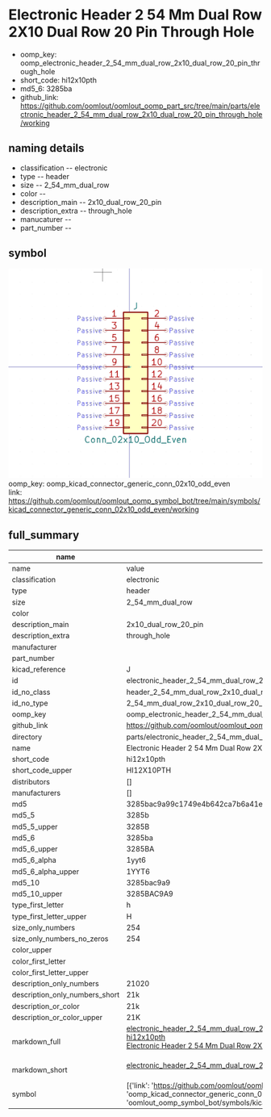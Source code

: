 # Electronic Header 2 54 Mm Dual Row 2X10 Dual Row 20 Pin Through Hole

  
* oomp_key: oomp_electronic_header_2_54_mm_dual_row_2x10_dual_row_20_pin_through_hole 
* short_code: hi12x10pth
* md5_6: 3285ba  
* github_link: https://github.com/oomlout/oomlout_oomp_part_src/tree/main/parts/electronic_header_2_54_mm_dual_row_2x10_dual_row_20_pin_through_hole/working  
## naming details
* classification -- electronic
* type -- header
* size -- 2_54_mm_dual_row
* color -- 
* description_main -- 2x10_dual_row_20_pin
* description_extra -- through_hole
* manucaturer -- 
* part_number -- 



## symbol

![](symbol/0/working/working_600.png)  
oomp_key: oomp_kicad_connector_generic_conn_02x10_odd_even  
link: https://github.com/oomlout/oomlout_oomp_symbol_bot/tree/main/symbols/kicad_connector_generic_conn_02x10_odd_even/working  


## full_summary
| name | value | 
| --- | --- | 
| name | value | 
| classification | electronic | 
| type | header | 
| size | 2_54_mm_dual_row | 
| color |  | 
| description_main | 2x10_dual_row_20_pin | 
| description_extra | through_hole | 
| manufacturer |  | 
| part_number |  | 
| kicad_reference | J | 
| id | electronic_header_2_54_mm_dual_row_2x10_dual_row_20_pin_through_hole | 
| id_no_class | header_2_54_mm_dual_row_2x10_dual_row_20_pin_through_hole | 
| id_no_type | 2_54_mm_dual_row_2x10_dual_row_20_pin_through_hole | 
| oomp_key | oomp_electronic_header_2_54_mm_dual_row_2x10_dual_row_20_pin_through_hole | 
| github_link | https://github.com/oomlout/oomlout_oomp_part_src/tree/main/parts/electronic_header_2_54_mm_dual_row_2x10_dual_row_20_pin_through_hole/working | 
| directory | parts/electronic_header_2_54_mm_dual_row_2x10_dual_row_20_pin_through_hole | 
| name | Electronic Header 2 54 Mm Dual Row 2X10 Dual Row 20 Pin Through Hole | 
| short_code | hi12x10pth | 
| short_code_upper | HI12X10PTH | 
| distributors | [] | 
| manufacturers | [] | 
| md5 | 3285bac9a99c1749e4b642ca7b6a41eb | 
| md5_5 | 3285b | 
| md5_5_upper | 3285B | 
| md5_6 | 3285ba | 
| md5_6_upper | 3285BA | 
| md5_6_alpha | 1yyt6 | 
| md5_6_alpha_upper | 1YYT6 | 
| md5_10 | 3285bac9a9 | 
| md5_10_upper | 3285BAC9A9 | 
| type_first_letter | h | 
| type_first_letter_upper | H | 
| size_only_numbers | 254 | 
| size_only_numbers_no_zeros | 254 | 
| color_upper |  | 
| color_first_letter |  | 
| color_first_letter_upper |  | 
| description_only_numbers | 21020 | 
| description_only_numbers_short | 21k | 
| description_or_color | 21k | 
| description_or_color_upper | 21K | 
| markdown_full | [electronic_header_2_54_mm_dual_row_2x10_dual_row_20_pin_through_hole](https://github.com/oomlout/oomlout_oomp_part_src/tree/main/parts/electronic_header_2_54_mm_dual_row_2x10_dual_row_20_pin_through_hole/working)<br>[hi12x10pth](https://github.com/oomlout/oomlout_oomp_part_src/tree/main/parts/electronic_header_2_54_mm_dual_row_2x10_dual_row_20_pin_through_hole/working)<br>[Electronic Header 2 54 Mm Dual Row 2X10 Dual Row 20 Pin Through Hole](https://github.com/oomlout/oomlout_oomp_part_src/tree/main/parts/electronic_header_2_54_mm_dual_row_2x10_dual_row_20_pin_through_hole/working)<br><br> | 
| markdown_short | [electronic_header_2_54_mm_dual_row_2x10_dual_row_20_pin_through_hole](https://github.com/oomlout/oomlout_oomp_part_src/tree/main/parts/electronic_header_2_54_mm_dual_row_2x10_dual_row_20_pin_through_hole/working)<br><br> | 
| symbol | [{'link': 'https://github.com/oomlout/oomlout_oomp_symbol_bot/tree/main/symbols/kicad_connector_generic_conn_02x10_odd_even', 'oomp_key': 'oomp_kicad_connector_generic_conn_02x10_odd_even', 'directory': 'oomlout_oomp_symbol_bot/symbols/kicad_connector_generic_conn_02x10_odd_even//working/working.kicad_sym'}] | 
